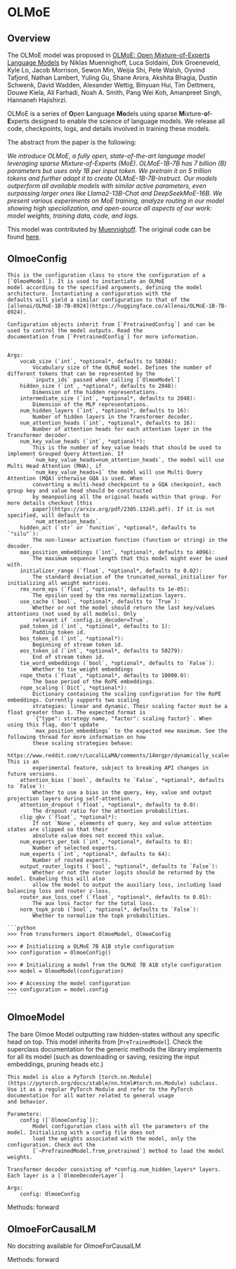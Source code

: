 <!--

Licensed under the Apache License, Version 2.0 (the "License"); you may not use this file except in compliance with
the License. You may obtain a copy of the License at

http://www.apache.org/licenses/LICENSE-2.0

Unless required by applicable law or agreed to in writing, software distributed under the License is distributed on
an "AS IS" BASIS, WITHOUT WARRANTIES OR CONDITIONS OF ANY KIND, either express or implied. See the License for the
specific language governing permissions and limitations under the License.

⚠️ Note that this file is in Markdown but contain specific syntax for our doc-builder (similar to MDX) that may not be
rendered properly in your Markdown viewer.

-->

# OLMoE

## Overview

The OLMoE model was proposed in [OLMoE: Open Mixture-of-Experts Language Models](https://arxiv.org/abs/2409.02060) by Niklas Muennighoff, Luca Soldaini, Dirk Groeneveld, Kyle Lo, Jacob Morrison, Sewon Min, Weijia Shi, Pete Walsh, Oyvind Tafjord, Nathan Lambert, Yuling Gu, Shane Arora, Akshita Bhagia, Dustin Schwenk, David Wadden, Alexander Wettig, Binyuan Hui, Tim Dettmers, Douwe Kiela, Ali Farhadi, Noah A. Smith, Pang Wei Koh, Amanpreet Singh, Hannaneh Hajishirzi.

OLMoE is a series of **O**pen **L**anguage **Mo**dels using sparse **M**ixture-**o**f-**E**xperts designed to enable the science of language models. We release all code, checkpoints, logs, and details involved in training these models.

The abstract from the paper is the following:

*We introduce OLMoE, a fully open, state-of-the-art language model leveraging sparse Mixture-of-Experts (MoE). OLMoE-1B-7B has 7 billion (B) parameters but uses only 1B per input token. We pretrain it on 5 trillion tokens and further adapt it to create OLMoE-1B-7B-Instruct. Our models outperform all available models with similar active parameters, even surpassing larger ones like Llama2-13B-Chat and DeepSeekMoE-16B. We present various experiments on MoE training, analyze routing in our model showing high specialization, and open-source all aspects of our work: model weights, training data, code, and logs.*

This model was contributed by [Muennighoff](https://hf.co/Muennighoff).
The original code can be found [here](https://github.com/allenai/OLMoE).


## OlmoeConfig


    This is the configuration class to store the configuration of a [`OlmoeModel`]. It is used to instantiate an OLMoE
    model according to the specified arguments, defining the model architecture. Instantiating a configuration with the
    defaults will yield a similar configuration to that of the [allenai/OLMoE-1B-7B-0924](https://huggingface.co/allenai/OLMoE-1B-7B-0924).

    Configuration objects inherit from [`PretrainedConfig`] and can be used to control the model outputs. Read the
    documentation from [`PretrainedConfig`] for more information.


    Args:
        vocab_size (`int`, *optional*, defaults to 50304):
            Vocabulary size of the OLMoE model. Defines the number of different tokens that can be represented by the
            `inputs_ids` passed when calling [`OlmoeModel`]
        hidden_size (`int`, *optional*, defaults to 2048):
            Dimension of the hidden representations.
        intermediate_size (`int`, *optional*, defaults to 2048):
            Dimension of the MLP representations.
        num_hidden_layers (`int`, *optional*, defaults to 16):
            Number of hidden layers in the Transformer decoder.
        num_attention_heads (`int`, *optional*, defaults to 16):
            Number of attention heads for each attention layer in the Transformer decoder.
        num_key_value_heads (`int`, *optional*):
            This is the number of key_value heads that should be used to implement Grouped Query Attention. If
            `num_key_value_heads=num_attention_heads`, the model will use Multi Head Attention (MHA), if
            `num_key_value_heads=1` the model will use Multi Query Attention (MQA) otherwise GQA is used. When
            converting a multi-head checkpoint to a GQA checkpoint, each group key and value head should be constructed
            by meanpooling all the original heads within that group. For more details checkout [this
            paper](https://arxiv.org/pdf/2305.13245.pdf). If it is not specified, will default to
            `num_attention_heads`.
        hidden_act (`str` or `function`, *optional*, defaults to `"silu"`):
            The non-linear activation function (function or string) in the decoder.
        max_position_embeddings (`int`, *optional*, defaults to 4096):
            The maximum sequence length that this model might ever be used with.
        initializer_range (`float`, *optional*, defaults to 0.02):
            The standard deviation of the truncated_normal_initializer for initializing all weight matrices.
        rms_norm_eps (`float`, *optional*, defaults to 1e-05):
            The epsilon used by the rms normalization layers.
        use_cache (`bool`, *optional*, defaults to `True`):
            Whether or not the model should return the last key/values attentions (not used by all models). Only
            relevant if `config.is_decoder=True`.
        pad_token_id (`int`, *optional*, defaults to 1):
            Padding token id.
        bos_token_id (`int`, *optional*):
            Beginning of stream token id.
        eos_token_id (`int`, *optional*, defaults to 50279):
            End of stream token id.
        tie_word_embeddings (`bool`, *optional*, defaults to `False`):
            Whether to tie weight embeddings
        rope_theta (`float`, *optional*, defaults to 10000.0):
            The base period of the RoPE embeddings.
        rope_scaling (`Dict`, *optional*):
            Dictionary containing the scaling configuration for the RoPE embeddings. Currently supports two scaling
            strategies: linear and dynamic. Their scaling factor must be a float greater than 1. The expected format is
            `{"type": strategy name, "factor": scaling factor}`. When using this flag, don't update
            `max_position_embeddings` to the expected new maximum. See the following thread for more information on how
            these scaling strategies behave:
            https://www.reddit.com/r/LocalLLaMA/comments/14mrgpr/dynamically_scaled_rope_further_increases/. This is an
            experimental feature, subject to breaking API changes in future versions.
        attention_bias (`bool`, defaults to `False`, *optional*, defaults to `False`):
            Whether to use a bias in the query, key, value and output projection layers during self-attention.
        attention_dropout (`float`, *optional*, defaults to 0.0):
            The dropout ratio for the attention probabilities.
        clip_qkv (`float`, *optional*):
            If not `None`, elements of query, key and value attention states are clipped so that their
            absolute value does not exceed this value.
        num_experts_per_tok (`int`, *optional*, defaults to 8):
            Number of selected experts.
        num_experts (`int`, *optional*, defaults to 64):
            Number of routed experts.
        output_router_logits (`bool`, *optional*, defaults to `False`):
            Whether or not the router logits should be returned by the model. Enabeling this will also
            allow the model to output the auxiliary loss, including load balancing loss and router z-loss.
        router_aux_loss_coef (`float`, *optional*, defaults to 0.01):
            The aux loss factor for the total loss.
        norm_topk_prob (`bool`, *optional*, defaults to `False`):
            Whether to normalize the topk probabilities.

    ```python
    >>> from transformers import OlmoeModel, OlmoeConfig

    >>> # Initializing a OLMoE 7B A1B style configuration
    >>> configuration = OlmoeConfig()

    >>> # Initializing a model from the OLMoE 7B A1B style configuration
    >>> model = OlmoeModel(configuration)

    >>> # Accessing the model configuration
    >>> configuration = model.config
    ```

## OlmoeModel

The bare Olmoe Model outputting raw hidden-states without any specific head on top.
    This model inherits from [`PreTrainedModel`]. Check the superclass documentation for the generic methods the
    library implements for all its model (such as downloading or saving, resizing the input embeddings, pruning heads
    etc.)

    This model is also a PyTorch [torch.nn.Module](https://pytorch.org/docs/stable/nn.html#torch.nn.Module) subclass.
    Use it as a regular PyTorch Module and refer to the PyTorch documentation for all matter related to general usage
    and behavior.

    Parameters:
        config ([`OlmoeConfig`]):
            Model configuration class with all the parameters of the model. Initializing with a config file does not
            load the weights associated with the model, only the configuration. Check out the
            [`~PreTrainedModel.from_pretrained`] method to load the model weights.

    Transformer decoder consisting of *config.num_hidden_layers* layers. Each layer is a [`OlmoeDecoderLayer`]

    Args:
        config: OlmoeConfig
    

Methods: forward

## OlmoeForCausalLM

No docstring available for OlmoeForCausalLM

Methods: forward
